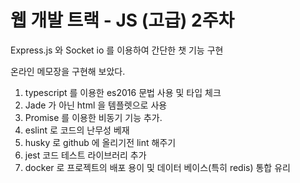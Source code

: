 # 웹 개발 트랙 - JS (고급) 2주차

Express.js 와 Socket io 를 이용하여 간단한 챗 기능 구현

온라인 메모장을 구현해 보았다.

1. typescript 를 이용한 es2016 문법 사용 및 타입 체크
2. Jade 가 아닌 html 을 템플렛으로 사용
3. Promise 를 이용한 비동기 기능 추가.
4. eslint 로 코드의 난무성 베재
5. husky 로 github 에 올리기전 lint 해주기
6. jest 코드 테스트 라이브러리 추가
7. docker 로 프로젝트의 배포 용이 및 데이터 베이스(특히 redis) 통합 유리
